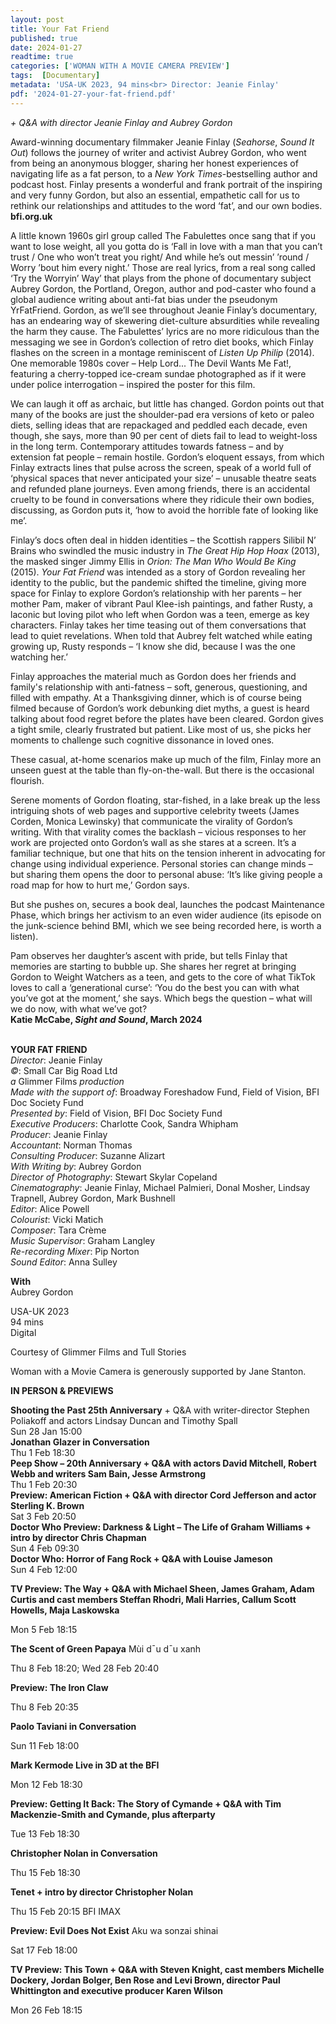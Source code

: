 ```yaml
---
layout: post
title: Your Fat Friend
published: true
date: 2024-01-27
readtime: true
categories: ['WOMAN WITH A MOVIE CAMERA PREVIEW']
tags:  [Documentary]
metadata: 'USA-UK 2023, 94 mins<br> Director: Jeanie Finlay'
pdf: '2024-01-27-your-fat-friend.pdf'
---
```


_+ Q&A with director Jeanie Finlay and Aubrey Gordon_

Award-winning documentary filmmaker Jeanie Finlay (_Seahorse_, _Sound It Out_) follows the journey of writer and activist Aubrey Gordon, who went from being an anonymous blogger, sharing her honest experiences of navigating life as a fat person, to a _New York Times_-bestselling author and podcast host. Finlay presents a wonderful and frank portrait of the inspiring and very funny Gordon, but also an essential, empathetic call for us to rethink our relationships and attitudes to the word ‘fat’, and our own bodies.  
**bfi.org.uk**  

A little known 1960s girl group called The Fabulettes once sang that if you want to lose weight, all you gotta do is ‘Fall in love with a man that you can’t trust / One who won’t treat you right/ And while he’s out messin’ ’round / Worry ’bout him every night.’ Those are real lyrics, from a real song called ‘Try the Worryin’ Way’ that plays from the phone of documentary subject Aubrey Gordon, the Portland, Oregon, author and pod-caster who found a global audience writing about anti-fat bias under the pseudonym YrFatFriend. Gordon, as we’ll see throughout Jeanie Finlay’s documentary, has an endearing way of skewering diet-culture absurdities while revealing the harm they cause. The Fabulettes’ lyrics are no more ridiculous than the messaging we see in Gordon’s collection of retro diet books, which Finlay flashes on the screen in a montage reminiscent of _Listen Up Philip_ (2014). One memorable 1980s cover – Help Lord... The Devil Wants Me Fat!, featuring a cherry-topped ice-cream sundae photographed as if it were under police interrogation – inspired the poster for this film.

We can laugh it off as archaic, but little has changed. Gordon points out that many of the books are just the shoulder-pad era versions of keto or paleo diets, selling ideas that are repackaged and peddled each decade, even though, she says, more than 90 per cent of diets fail to lead to weight-loss in the long term. Contemporary attitudes towards fatness – and by extension fat people – remain hostile. Gordon’s eloquent essays, from which Finlay extracts lines that pulse across the screen, speak of a world full of ‘physical spaces that never anticipated your size’ – unusable theatre seats and refunded plane journeys. Even among friends, there is an accidental cruelty to be found in conversations where they ridicule their own bodies, discussing, as Gordon puts it, ‘how to avoid the horrible fate of looking like me’.

Finlay’s docs often deal in hidden identities – the Scottish rappers Silibil N’ Brains who swindled the music industry in _The Great Hip Hop Hoax_ (2013), the masked singer Jimmy Ellis in _Orion: The Man Who Would Be King_ (2015). _Your Fat Friend_ was intended as a story of Gordon revealing her identity to the public, but the pandemic shifted the timeline, giving more space for Finlay to explore Gordon’s relationship with her parents – her mother Pam, maker of vibrant Paul Klee-ish paintings, and father Rusty, a laconic but loving pilot who left when Gordon was a teen, emerge as key characters. Finlay takes her time teasing out of them conversations that lead to quiet revelations. When told that Aubrey felt watched while eating growing up, Rusty responds – ‘I know she did, because I was the one watching her.’

Finlay approaches the material much as Gordon does her friends and family's relationship with anti-fatness – soft, generous, questioning, and filled with empathy. At a Thanksgiving dinner, which is of course being filmed because of Gordon’s work debunking diet myths, a guest is heard talking about food regret before the plates have been cleared. Gordon gives a tight smile, clearly frustrated but patient. Like most of us, she picks her moments to challenge such cognitive dissonance in loved ones.

These casual, at-home scenarios make up much of the film, Finlay more an unseen guest at the table than fly-on-the-wall. But there is the occasional flourish.

Serene moments of Gordon floating, star-fished, in a lake break up the less intriguing shots of web pages and supportive celebrity tweets (James Corden, Monica Lewinsky) that communicate the virality of Gordon’s writing. With that virality comes the backlash – vicious responses to her work are projected onto Gordon’s wall as she stares at a screen. It’s a familiar technique, but one that hits on the tension inherent in advocating for change using individual experience. Personal stories can change minds – but sharing them opens the door to personal abuse: ‘It’s like giving people a road map for how to hurt me,’ Gordon says.

But she pushes on, secures a book deal, launches the podcast Maintenance Phase, which brings her activism to an even wider audience (its episode on the junk-science behind BMI, which we see being recorded here, is worth a listen).

Pam observes her daughter’s ascent with pride, but tells Finlay that memories are starting to bubble up. She shares her regret at bringing Gordon to Weight Watchers as a teen, and gets to the core of what TikTok loves to call a ‘generational curse’: ‘You do the best you can with what you’ve got at the moment,’ she says. Which begs the question – what will we do now, with what we’ve got?  
**Katie McCabe, _Sight and Sound_, March 2024**  
<br>

**YOUR FAT FRIEND**  
_Director_: Jeanie Finlay  
_©_: Small Car Big Road Ltd  
_a_ Glimmer Films _production_  
_Made with the support of_: Broadway Foreshadow Fund, Field of Vision, BFI Doc Society Fund  
_Presented by_: Field of Vision, BFI Doc Society Fund  
_Executive Producers_: Charlotte Cook, Sandra Whipham  
_Producer_: Jeanie Finlay  
_Accountant_: Norman Thomas  
_Consulting Producer_: Suzanne Alizart  
_With Writing by_: Aubrey Gordon  
_Director of Photography_: Stewart Skylar Copeland  
_Cinematography_: Jeanie Finlay, Michael Palmieri, Donal Mosher, Lindsay Trapnell, Aubrey Gordon, Mark Bushnell  
_Editor_: Alice Powell  
_Colourist_: Vicki Matich  
_Composer_: Tara Crème  
_Music Supervisor_: Graham Langley  
_Re-recording Mixer_: Pip Norton  
_Sound Editor_: Anna Sulley  

**With**  
Aubrey Gordon  

USA-UK 2023  
94 mins  
Digital  

Courtesy of Glimmer Films and Tull Stories

Woman with a Movie Camera is generously supported by Jane Stanton.
<br>

**IN PERSON & PREVIEWS**  

**Shooting the Past 25th Anniversary** + Q&A with writer-director Stephen Poliakoff and actors Lindsay Duncan and Timothy Spall  
Sun 28 Jan 15:00  
**Jonathan Glazer in Conversation**  
Thu 1 Feb 18:30  
**Peep Show – 20th Anniversary + Q&A with actors David Mitchell, Robert Webb and writers Sam Bain, Jesse Armstrong**  
Thu 1 Feb 20:30  
**Preview: American Fiction + Q&A with director Cord Jefferson and actor Sterling K. Brown**  
Sat 3 Feb 20:50  
**Doctor Who Preview: Darkness & Light – The Life of Graham Williams + intro by director Chris Chapman**  
Sun 4 Feb 09:30  
**Doctor Who: Horror of Fang Rock + Q&A with Louise Jameson**  
Sun 4 Feb 12:00

**TV Preview: The Way + Q&A with Michael Sheen, James Graham, Adam Curtis and cast members Steffan Rhodri, Mali Harries, Callum Scott Howells, Maja Laskowska**

Mon 5 Feb 18:15

**The Scent of Green Papaya** Mùi dˉu dˉu xanh

Thu 8 Feb 18:20; Wed 28 Feb 20:40

**Preview: The Iron Claw**

Thu 8 Feb 20:35

**Paolo Taviani in Conversation**

Sun 11 Feb 18:00

**Mark Kermode Live in 3D at the BFI**

Mon 12 Feb 18:30

**Preview: Getting It Back: The Story of Cymande + Q&A with Tim Mackenzie-Smith and Cymande, plus afterparty**

Tue 13 Feb 18:30

**Christopher Nolan in Conversation**

Thu 15 Feb 18:30

**Tenet + intro by director Christopher Nolan**

Thu 15 Feb 20:15 BFI IMAX

**Preview: Evil Does Not Exist** Aku wa sonzai shinai

Sat 17 Feb 18:00

**TV Preview: This Town + Q&A with Steven Knight, cast members Michelle Dockery, Jordan Bolger, Ben Rose and Levi Brown, director Paul Whittington and executive producer Karen Wilson**

Mon 26 Feb 18:15
<!--stackedit_data:
eyJoaXN0b3J5IjpbNTg4MzIxNjM1LC0zNzE3MTkyMywyNDUzMT
IyNzNdfQ==
-->